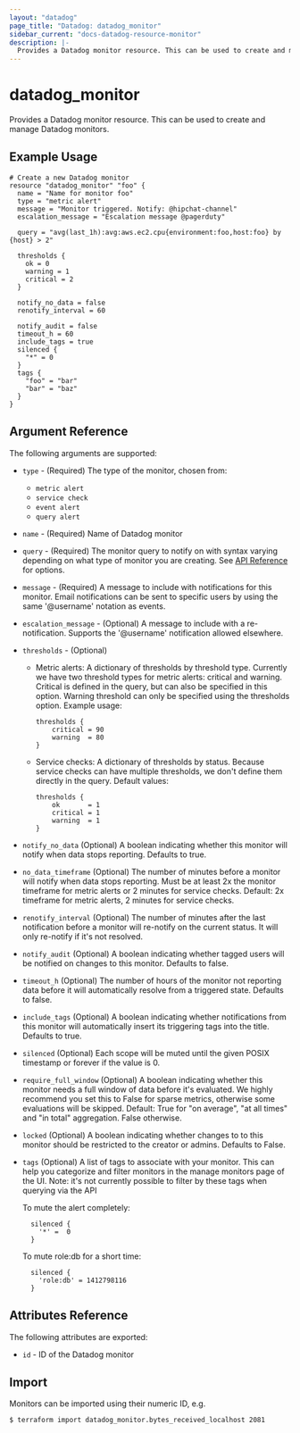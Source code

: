 ```yaml
---
layout: "datadog"
page_title: "Datadog: datadog_monitor"
sidebar_current: "docs-datadog-resource-monitor"
description: |-
  Provides a Datadog monitor resource. This can be used to create and manage monitors.
---
```


# datadog\_monitor

Provides a Datadog monitor resource. This can be used to create and manage Datadog monitors.

## Example Usage

```
# Create a new Datadog monitor
resource "datadog_monitor" "foo" {
  name = "Name for monitor foo"
  type = "metric alert"
  message = "Monitor triggered. Notify: @hipchat-channel"
  escalation_message = "Escalation message @pagerduty"

  query = "avg(last_1h):avg:aws.ec2.cpu{environment:foo,host:foo} by {host} > 2"

  thresholds {
	ok = 0
	warning = 1
	critical = 2
  }

  notify_no_data = false
  renotify_interval = 60

  notify_audit = false
  timeout_h = 60
  include_tags = true
  silenced {
    "*" = 0
  }
  tags {
    "foo" = "bar"
    "bar" = "baz"
  }
}
```

## Argument Reference

The following arguments are supported:

* `type` - (Required) The type of the monitor, chosen from:
    * `metric alert`
    * `service check`
    * `event alert`
    * `query alert`
* `name` - (Required) Name of Datadog monitor
* `query` - (Required) The monitor query to notify on with syntax varying depending on what type of monitor
    you are creating. See [API Reference](http://docs.datadoghq.com/api) for options.
* `message` - (Required) A message to include with notifications for this monitor.
    Email notifications can be sent to specific users by using the same '@username' notation as events.
* `escalation_message` - (Optional) A message to include with a re-notification. Supports the '@username'
    notification allowed elsewhere.
* `thresholds` - (Optional)
    * Metric alerts:
    A dictionary of thresholds by threshold type. Currently we have two threshold types for metric alerts: critical and warning. Critical is defined in the query, but can also be specified in this option. Warning threshold can only be specified using the thresholds option.
    Example usage:
        ```
        thresholds {
            critical = 90
            warning  = 80
        }
        ```
    * Service checks:
    A dictionary of thresholds by status. Because service checks can have multiple thresholds, we don't define them directly in the query.
    Default values:
        ```
        thresholds {
            ok       = 1
            critical = 1
            warning  = 1
        }
        ```

* `notify_no_data` (Optional) A boolean indicating whether this monitor will notify when data stops reporting. Defaults
    to true.
* `no_data_timeframe` (Optional) The number of minutes before a monitor will notify when data stops reporting. Must be at
    least 2x the monitor timeframe for metric alerts or 2 minutes for service checks. Default: 2x timeframe for
    metric alerts, 2 minutes for service checks.
* `renotify_interval` (Optional) The number of minutes after the last notification before a monitor will re-notify
    on the current status. It will only re-notify if it's not resolved.
* `notify_audit` (Optional) A boolean indicating whether tagged users will be notified on changes to this monitor. 
    Defaults to false.
* `timeout_h` (Optional) The number of hours of the monitor not reporting data before it will automatically resolve
    from a triggered state. Defaults to false.
* `include_tags` (Optional) A boolean indicating whether notifications from this monitor will automatically insert its
    triggering tags into the title. Defaults to true.
* `silenced` (Optional) Each scope will be muted until the given POSIX timestamp or forever if the value is 0.
* `require_full_window` (Optional) A boolean indicating whether this monitor needs a full window of data before it's evaluated.
    We highly recommend you set this to False for sparse metrics, otherwise some evaluations will be skipped.
    Default: True for "on average", "at all times" and "in total" aggregation. False otherwise.
* `locked` (Optional) A boolean indicating whether changes to to this monitor should be restricted to the creator or admins. Defaults to False.
* `tags` (Optional) A list of tags to associate with your monitor. This can help you categorize and filter monitors in the manage monitors page of the UI. Note: it's not currently possible to filter by these tags when querying via the API
    
    To mute the alert completely:
    
        silenced {
          '*' =  0
        }
          
    To mute role:db for a short time:
    
        silenced {
          'role:db' = 1412798116
        }

## Attributes Reference

The following attributes are exported:

* `id` - ID of the Datadog monitor

## Import

Monitors can be imported using their numeric ID, e.g.

```
$ terraform import datadog_monitor.bytes_received_localhost 2081
```

